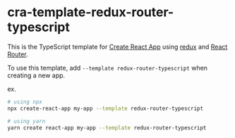 # cra-template-redux-router-typescript

This is the TypeScript template for [Create React App](https://github.com/facebook/create-react-app) using [redux](https://react-redux.js.org/) and [React Router](https://reactrouter.com/).

To use this template, add `--template redux-router-typescript` when creating a new app.

ex.

```bash
# using npx
npx create-react-app my-app --template redux-router-typescript

# using yarn
yarn create react-app my-app --template redux-router-typescript
```
